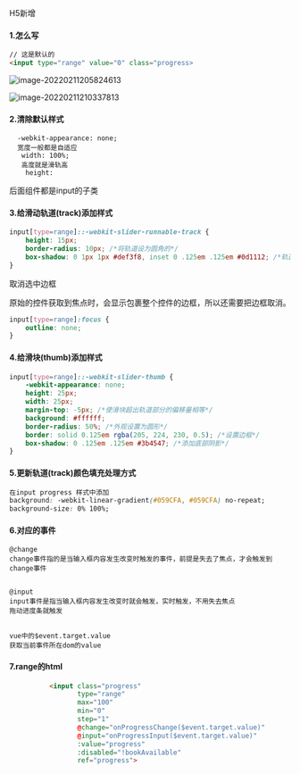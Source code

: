H5新增

#### 1.怎么写

```html
// 这是默认的 
<input type="range" value="0" class="progress>
```

![image-20220211205824613](C:\Users\inui\AppData\Roaming\Typora\typora-user-images\image-20220211205824613.png)

![image-20220211210337813](C:\Users\inui\AppData\Roaming\Typora\typora-user-images\image-20220211210337813.png)

#### 2.清除默认样式

```
  -webkit-appearance: none;
  宽度一般都是自适应
   width: 100%;
   高度就是滑轨高
  	height: 
```

后面组件都是input的子类

#### 3.**给滑动轨道(track)添加样式**

```css
input[type=range]::-webkit-slider-runnable-track {
    height: 15px;
    border-radius: 10px; /*将轨道设为圆角的*/
    box-shadow: 0 1px 1px #def3f8, inset 0 .125em .125em #0d1112; /*轨道内置阴影效果*/
}
```

取消选中边框

原始的控件获取到焦点时，会显示包裹整个控件的边框，所以还需要把边框取消。

```css
input[type=range]:focus {
    outline: none;
}
```

#### 4.**给滑块(thumb)添加样式**

```css
input[type=range]::-webkit-slider-thumb {
    -webkit-appearance: none;
    height: 25px;
    width: 25px;
    margin-top: -5px; /*使滑块超出轨道部分的偏移量相等*/
    background: #ffffff; 
    border-radius: 50%; /*外观设置为圆形*/
    border: solid 0.125em rgba(205, 224, 230, 0.5); /*设置边框*/
    box-shadow: 0 .125em .125em #3b4547; /*添加底部阴影*/
}
```



#### 5.更新轨道(track)颜色填充处理方式

```css
在input progress 样式中添加
background: -webkit-linear-gradient(#059CFA, #059CFA) no-repeat;
background-size: 0% 100%;
```

#### 6.对应的事件

```
@change
change事件指的是当输入框内容发生改变时触发的事件，前提是失去了焦点，才会触发到change事件


@input
input事件是指当输入框内容发生改变时就会触发，实时触发，不用失去焦点
拖动进度条就触发


vue中的$event.target.value 
获取当前事件所在dom的value
```



#### 7.range的html

```html
          <input class="progress"
                 type="range"
                 max="100"
                 min="0"
                 step="1"
                 @change="onProgressChange($event.target.value)"
                 @input="onProgressInput($event.target.value)"
                 :value="progress"
                 :disabled="!bookAvailable"
                 ref="progress">
```

